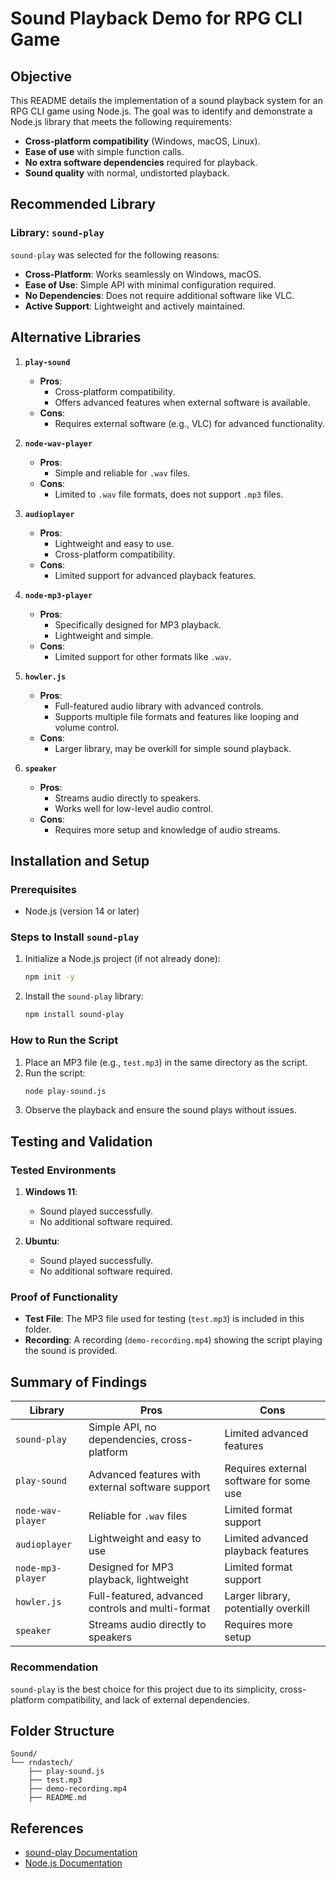 # Sound Playback Demo for RPG CLI Game

## Objective
This README details the implementation of a sound playback system for an RPG CLI game using Node.js. The goal was to identify and demonstrate a Node.js library that meets the following requirements:

- **Cross-platform compatibility** (Windows, macOS, Linux).
- **Ease of use** with simple function calls.
- **No extra software dependencies** required for playback.
- **Sound quality** with normal, undistorted playback.

## Recommended Library
### Library: `sound-play`

`sound-play` was selected for the following reasons:
- **Cross-Platform**: Works seamlessly on Windows, macOS.
- **Ease of Use**: Simple API with minimal configuration required.
- **No Dependencies**: Does not require additional software like VLC.
- **Active Support**: Lightweight and actively maintained.

## Alternative Libraries

1. **`play-sound`**
   - **Pros**:
     - Cross-platform compatibility.
     - Offers advanced features when external software is available.
   - **Cons**:
     - Requires external software (e.g., VLC) for advanced functionality.

2. **`node-wav-player`**
   - **Pros**:
     - Simple and reliable for `.wav` files.
   - **Cons**:
     - Limited to `.wav` file formats, does not support `.mp3` files.

3. **`audioplayer`**
   - **Pros**:
     - Lightweight and easy to use.
     - Cross-platform compatibility.
   - **Cons**:
     - Limited support for advanced playback features.

4. **`node-mp3-player`**
   - **Pros**:
     - Specifically designed for MP3 playback.
     - Lightweight and simple.
   - **Cons**:
     - Limited support for other formats like `.wav`.

5. **`howler.js`**
   - **Pros**:
     - Full-featured audio library with advanced controls.
     - Supports multiple file formats and features like looping and volume control.
   - **Cons**:
     - Larger library, may be overkill for simple sound playback.

6. **`speaker`**
   - **Pros**:
     - Streams audio directly to speakers.
     - Works well for low-level audio control.
   - **Cons**:
     - Requires more setup and knowledge of audio streams.

## Installation and Setup

### Prerequisites
- Node.js (version 14 or later)

### Steps to Install `sound-play`
1. Initialize a Node.js project (if not already done):
   ```bash
   npm init -y
   ```

2. Install the `sound-play` library:
   ```bash
   npm install sound-play
   ```

### How to Run the Script
1. Place an MP3 file (e.g., `test.mp3`) in the same directory as the script.
2. Run the script:
   ```bash
   node play-sound.js
   ```
3. Observe the playback and ensure the sound plays without issues.

## Testing and Validation

### Tested Environments
1. **Windows 11**:
   - Sound played successfully.
   - No additional software required.

2. **Ubuntu**:
   - Sound played successfully.
   - No additional software required.

### Proof of Functionality
- **Test File**: The MP3 file used for testing (`test.mp3`) is included in this folder.
- **Recording**: A recording (`demo-recording.mp4`) showing the script playing the sound is provided.

## Summary of Findings

| Library          | Pros                                                 | Cons                                    |
|------------------|-----------------------------------------------------|-----------------------------------------|
| `sound-play`     | Simple API, no dependencies, cross-platform         | Limited advanced features               |
| `play-sound`     | Advanced features with external software support    | Requires external software for some use |
| `node-wav-player`| Reliable for `.wav` files                           | Limited format support                  |
| `audioplayer`    | Lightweight and easy to use                         | Limited advanced playback features      |
| `node-mp3-player`| Designed for MP3 playback, lightweight              | Limited format support                  |
| `howler.js`      | Full-featured, advanced controls and multi-format   | Larger library, potentially overkill    |
| `speaker`        | Streams audio directly to speakers                  | Requires more setup                     |

### Recommendation
`sound-play` is the best choice for this project due to its simplicity, cross-platform compatibility, and lack of external dependencies.

## Folder Structure
```
Sound/
└── rndastech/
    ├── play-sound.js
    ├── test.mp3
    ├── demo-recording.mp4
    ├── README.md
```

## References
- [sound-play Documentation](https://www.npmjs.com/package/sound-play)
- [Node.js Documentation](https://nodejs.org/)
